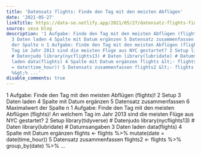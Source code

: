 ```yaml
---
title: 'Datensatz flights: Finde den Tag mit den meisten Abflügen'
date: '2021-05-27'
linkTitle: https://data-se.netlify.app/2021/05/27/datensatz-flights-finde-den-tag-mit-den-meisten-abfl%C3%BCgen/
source: sesa blog
description: '1 Aufgabe: Finde den Tag mit den meisten Abflügen (flights)! 2 Setup
  3 Daten laden 4 Spalte mit Datum ergänzen 5 Datensatz zusammenfassen 6 Maximalwert
  der Spalte n 1 Aufgabe: Finde den Tag mit den meisten Abflügen (flights)! An welchem
  Tag im Jahr 2013 sind die meisten Flüge aus NYC gestartet? 2 Setup library(tidyverse)
  # Datenjudo library(nycflights13) # Daten library(lubridate) # Datumsangaben 3 Daten
  laden data(flights) 4 Spalte mit Datum ergänzen flights &lt;- flights %&gt;% mutate(date
  = date(time_hour)) 5 Datensatz zusammenfassen flights2 &lt;- flights %&gt;% group_by(date)
  %&gt;% ...'
disable_comments: true
---
```

1 Aufgabe: Finde den Tag mit den meisten Abflügen (flights)! 2 Setup 3 Daten laden 4 Spalte mit Datum ergänzen 5 Datensatz zusammenfassen 6 Maximalwert der Spalte n 1 Aufgabe: Finde den Tag mit den meisten Abflügen (flights)! An welchem Tag im Jahr 2013 sind die meisten Flüge aus NYC gestartet? 2 Setup library(tidyverse) # Datenjudo library(nycflights13) # Daten library(lubridate) # Datumsangaben 3 Daten laden data(flights) 4 Spalte mit Datum ergänzen flights &lt;- flights %&gt;% mutate(date = date(time_hour)) 5 Datensatz zusammenfassen flights2 &lt;- flights %&gt;% group_by(date) %&gt;% ...